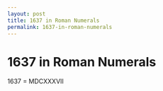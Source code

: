 ```yaml
---
layout: post
title: 1637 in Roman Numerals
permalink: 1637-in-roman-numerals
---
```


# 1637 in Roman Numerals

1637 = MDCXXXVII
